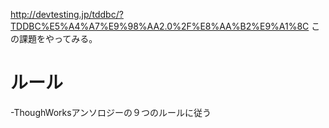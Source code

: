 http://devtesting.jp/tddbc/?TDDBC%E5%A4%A7%E9%98%AA2.0%2F%E8%AA%B2%E9%A1%8C
この課題をやってみる。

ルール
=====

-ThoughWorksアンソロジーの９つのルールに従う